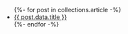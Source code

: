 ---
---

<ul>
{%- for post in collections.article -%}

<li><a href="{{post.url}}">{{ post.data.title }}</a></li>
{%- endfor -%}
</ul>
